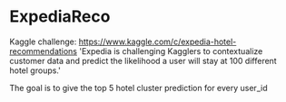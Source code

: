 # ExpediaReco

Kaggle challenge: https://www.kaggle.com/c/expedia-hotel-recommendations
'Expedia is challenging Kagglers to contextualize customer data and predict the likelihood a user will stay at 100 different hotel groups.'

The goal is to give the top 5 hotel cluster prediction for every user_id

